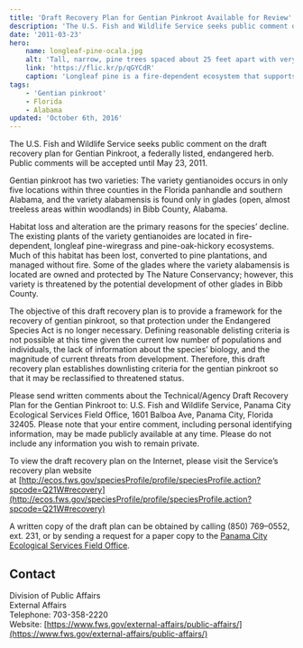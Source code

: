 ```yaml
---
title: 'Draft Recovery Plan for Gentian Pinkroot Available for Review'
description: 'The U.S. Fish and Wildlife Service seeks public comment on the draft recovery plan for Gentian Pinkroot, a federally listed, endangered herb.'
date: '2011-03-23'
hero:
    name: longleaf-pine-ocala.jpg
    alt: 'Tall, narrow, pine trees spaced about 25 feet apart with very sparse, dry grass in the understory.'
    link: 'https://flic.kr/p/qGYCdR'
    caption: 'Longleaf pine is a fire-dependent ecosystem that supports gentian pinkroot.'
tags:
    - 'Gentian pinkroot'
    - Florida
    - Alabama
updated: 'October 6th, 2016'
---
```


The U.S. Fish and Wildlife Service seeks public comment on the draft recovery plan for Gentian Pinkroot, a federally listed, endangered herb. Public comments will be accepted until May 23, 2011.

Gentian pinkroot has two varieties: The variety gentianoides occurs in only five locations within three counties in the Florida panhandle and southern Alabama, and the variety alabamensis is found only in glades (open, almost treeless areas within woodlands) in Bibb County, Alabama.

Habitat loss and alteration are the primary reasons for the species’ decline. The existing plants of the variety gentianoides are located in fire-dependent, longleaf pine-wiregrass and pine-oak-hickory ecosystems. Much of this habitat has been lost, converted to pine plantations, and managed without fire. Some of the glades where the variety alabamensis is located are owned and protected by The Nature Conservancy; however, this variety is threatened by the potential development of other glades in Bibb County.

The objective of this draft recovery plan is to provide a framework for the recovery of gentian pinkroot, so that protection under the Endangered Species Act is no longer necessary. Defining reasonable delisting criteria is not possible at this time given the current low number of populations and individuals, the lack of information about the species’ biology, and the magnitude of current threats from development. Therefore, this draft recovery plan establishes downlisting criteria for the gentian pinkroot so that it may be reclassified to threatened status.

Please send written comments about the Technical/Agency Draft Recovery Plan for the Gentian Pinkroot to: U.S. Fish and Wildlife Service, Panama City Ecological Services Field Office, 1601 Balboa Ave, Panama City, Florida 32405. Please note that your entire comment, including personal identifying information, may be made publicly available at any time. Please do not include any information you wish to remain private.

To view the draft recovery plan on the Internet, please visit the Service’s recovery plan website at [http://ecos.fws.gov/speciesProfile/profile/speciesProfile.action?spcode=Q21W#recovery](http://ecos.fws.gov/speciesProfile/profile/speciesProfile.action?spcode=Q21W#recovery)

A written copy of the draft plan can be obtained by calling (850) 769–0552, ext. 231, or by sending a request for a paper copy to the [Panama City Ecological Services Field Office](http://www.fws.gov/panamacity/).

## Contact

Division of Public Affairs  
External Affairs  
Telephone: 703-358-2220  
Website: [https://www.fws.gov/external-affairs/public-affairs/](https://www.fws.gov/external-affairs/public-affairs/)
